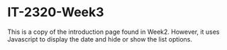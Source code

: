 # IT-2320-Week3
This is a copy of the introduction page found in Week2. However, it uses Javascript to display the date and hide or show the list options.
